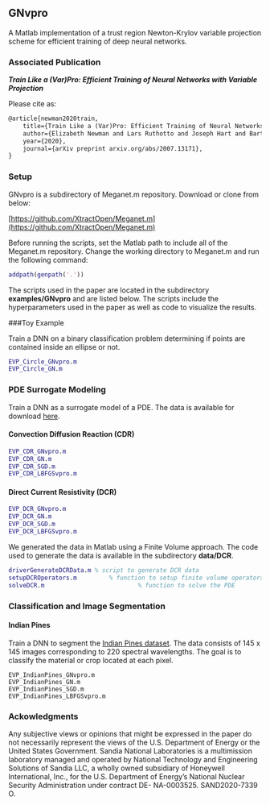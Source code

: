 ## GNvpro
A Matlab implementation of a trust region Newton-Krylov variable projection scheme for efficient training of deep neural networks.

### Associated Publication
***Train Like a (Var)Pro: Efficient Training of Neural Networks with Variable Projection***

Please cite as:


```latex
@article{newman2020train,
	title={Train Like a (Var)Pro: Efficient Training of Neural Networks with Variable Projection},
	author={Elizabeth Newman and Lars Ruthotto and Joseph Hart and Bart van Bloemen Waanders},
	year={2020},
	journal={arXiv preprint arxiv.org/abs/2007.13171},
}
```

### Setup
GNvpro is a subdirectory of Meganet.m repository. Download or clone from below:

[https://github.com/XtractOpen/Meganet.m](https://github.com/XtractOpen/Meganet.m)

Before running the scripts, set the Matlab path to include all of the Meganet.m repository.  Change the working directory to Meganet.m and run the following command:

```matlab
addpath(genpath('.'))
```

The scripts used in the paper are located in the subdirectory **examples/GNvpro** and are listed below.  The scripts include the hyperparameters used in the paper as well as code to visualize the results. 

###Toy Example

Train a DNN on a binary classification problem determining if points are contained inside an ellipse or not.

```matlab
EVP_Circle_GNvpro.m
EVP_Circle_GN.m
```

### PDE Surrogate Modeling

Train a DNN as a surrogate model of a PDE.  The data is available for download [here](url).

#### Convection Diffusion Reaction (CDR)


```matlab
EVP_CDR_GNvpro.m
EVP_CDR_GN.m
EVP_CDR_SGD.m
EVP_CDR_LBFGSvpro.m
```

#### Direct Current Resistivity (DCR)

```matlab
EVP_DCR_GNvpro.m
EVP_DCR_GN.m
EVP_DCR_SGD.m
EVP_DCR_LBFGSvpro.m
```

We generated the data in Matlab using a Finite Volume approach.  The code used to generate the data is available in the subdirectory **data/DCR**.

```matlab
driverGenerateDCRData.m % script to generate DCR data
setupDCROperators.m 		% function to setup finite volume operators
solveDCR.m 							% function to solve the PDE
```

### Classification and Image Segmentation

#### Indian Pines
Train a DNN to segment the [Indian Pines dataset](http://www.ehu.eus/ccwintco/index.php?title=Hyperspectral_Remote_Sensing_Scenes).  The data consists of 145 x 145 images corresponding to 220 spectral wavelengths.  The goal is to classify the material or crop located at each pixel.

```
EVP_IndianPines_GNvpro.m
EVP_IndianPines_GN.m
EVP_IndianPines_SGD.m
EVP_IndianPines_LBFGSvpro.m
```

### Ackowledgments

Any subjective views or opinions that might be expressed in the paper do not necessarily represent the views of the U.S. Department of Energy or the United States Government. Sandia National Laboratories is a multimission laboratory managed and operated by National Technology and Engineering Solutions of Sandia LLC, a wholly owned subsidiary of Honeywell International, Inc., for the U.S. Department of Energy’s National Nuclear Security Administration under contract DE- NA-0003525. SAND2020-7339 O.